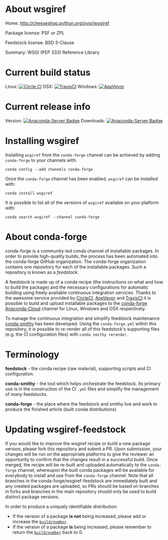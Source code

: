 About wsgiref
=============

Home: http://cheeseshop.python.org/pypi/wsgiref

Package license: PSF or ZPL

Feedstock license: BSD 3-Clause

Summary: WSGI (PEP 333) Reference Library



Current build status
====================

Linux: [![Circle CI](https://circleci.com/gh/conda-forge/wsgiref-feedstock.svg?style=shield)](https://circleci.com/gh/conda-forge/wsgiref-feedstock)
OSX: [![TravisCI](https://travis-ci.org/conda-forge/wsgiref-feedstock.svg?branch=master)](https://travis-ci.org/conda-forge/wsgiref-feedstock)
Windows: [![AppVeyor](https://ci.appveyor.com/api/projects/status/github/conda-forge/wsgiref-feedstock?svg=True)](https://ci.appveyor.com/project/conda-forge/wsgiref-feedstock/branch/master)

Current release info
====================
Version: [![Anaconda-Server Badge](https://anaconda.org/conda-forge/wsgiref/badges/version.svg)](https://anaconda.org/conda-forge/wsgiref)
Downloads: [![Anaconda-Server Badge](https://anaconda.org/conda-forge/wsgiref/badges/downloads.svg)](https://anaconda.org/conda-forge/wsgiref)

Installing wsgiref
==================

Installing `wsgiref` from the `conda-forge` channel can be achieved by adding `conda-forge` to your channels with:

```
conda config --add channels conda-forge
```

Once the `conda-forge` channel has been enabled, `wsgiref` can be installed with:

```
conda install wsgiref
```

It is possible to list all of the versions of `wsgiref` available on your platform with:

```
conda search wsgiref --channel conda-forge
```


About conda-forge
=================

conda-forge is a community-led conda channel of installable packages.
In order to provide high-quality builds, the process has been automated into the
conda-forge GitHub organization. The conda-forge organization contains one repository
for each of the installable packages. Such a repository is known as a *feedstock*.

A feedstock is made up of a conda recipe (the instructions on what and how to build
the package) and the necessary configurations for automatic building using freely
available continuous integration services. Thanks to the awesome service provided by
[CircleCI](https://circleci.com/), [AppVeyor](http://www.appveyor.com/)
and [TravisCI](https://travis-ci.org/) it is possible to build and upload installable
packages to the [conda-forge](https://anaconda.org/conda-forge)
[Anaconda-Cloud](http://docs.anaconda.org/) channel for Linux, Windows and OSX respectively.

To manage the continuous integration and simplify feedstock maintenance
[conda-smithy](http://github.com/conda-forge/conda-smithy) has been developed.
Using the ``conda-forge.yml`` within this repository, it is possible to re-render all of
this feedstock's supporting files (e.g. the CI configuration files) with ``conda smithy rerender``.


Terminology
===========

**feedstock** - the conda recipe (raw material), supporting scripts and CI configuration.

**conda-smithy** - the tool which helps orchestrate the feedstock.
                   Its primary use is in the construction of the CI ``.yml`` files
                   and simplify the management of *many* feedstocks.

**conda-forge** - the place where the feedstock and smithy live and work to
                  produce the finished article (built conda distributions)


Updating wsgiref-feedstock
==========================

If you would like to improve the wsgiref recipe or build a new
package version, please fork this repository and submit a PR. Upon submission,
your changes will be run on the appropriate platforms to give the reviewer an
opportunity to confirm that the changes result in a successful build. Once
merged, the recipe will be re-built and uploaded automatically to the
`conda-forge` channel, whereupon the built conda packages will be available for
everybody to install and use from the `conda-forge` channel.
Note that all branches in the conda-forge/wsgiref-feedstock are
immediately built and any created packages are uploaded, so PRs should be based
on branches in forks and branches in the main repository should only be used to
build distinct package versions.

In order to produce a uniquely identifiable distribution:
 * If the version of a package **is not** being increased, please add or increase
   the [``build/number``](http://conda.pydata.org/docs/building/meta-yaml.html#build-number-and-string).
 * If the version of a package **is** being increased, please remember to return
   the [``build/number``](http://conda.pydata.org/docs/building/meta-yaml.html#build-number-and-string)
   back to 0.
